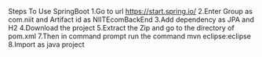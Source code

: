 Steps To Use SpringBoot
1.Go to url https://start.spring.io/
2.Enter Group as com.niit and Artifact id as NIITEcomBackEnd
3.Add dependency as JPA and H2
4.Download the project
5.Extract the Zip and go to the directory of pom.xml
7.Then in command prompt  run the command mvn eclipse:eclipse
8.Import as java project
